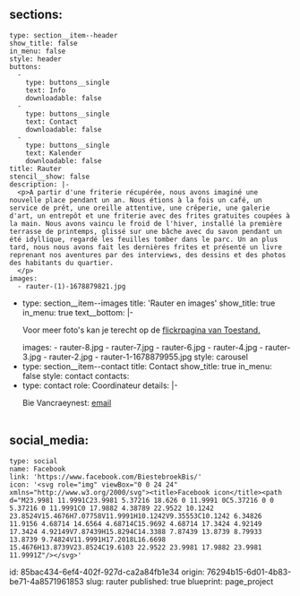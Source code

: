 sections:
  -
    type: section__item--header
    show_title: false
    in_menu: false
    style: header
    buttons:
      -
        type: buttons__single
        text: Info
        downloadable: false
      -
        type: buttons__single
        text: Contact
        downloadable: false
      -
        type: buttons__single
        text: Kalender
        downloadable: false
    title: Rauter
    stencil__show: false
    description: |-
      <p>A partir d'une friterie récupérée, nous avons imaginé une nouvelle place pendant un an. Nous étions à la fois un café, un service de prêt, une oreille attentive, une crêperie, une galerie d'art, un entrepôt et une friterie avec des frites gratuites coupées à la main. Nous avons vaincu le froid de l'hiver, installé la première terrasse de printemps, glissé sur une bâche avec du savon pendant un été idyllique, regardé les feuilles tomber dans le parc. Un an plus tard, nous nous avons fait les dernières frites et présenté un livre reprenant nos aventures par des interviews, des dessins et des photos des habitants du quartier.
      </p>
    images:
      - rauter-(1)-1678879821.jpg
  -
    type: section__item--images
    title: 'Rauter en images'
    show_title: true
    in_menu: true
    text__bottom: |-
      <p>Voor meer foto's kan je terecht op de <a href="https://www.flickr.com/photos/169072903@N04/albums">flickrpagina van Toestand.</a>
      </p>
    images:
      - rauter-8.jpg
      - rauter-7.jpg
      - rauter-6.jpg
      - rauter-4.jpg
      - rauter-3.jpg
      - rauter-2.jpg
      - rauter-1-1678879955.jpg
    style: carousel
  -
    type: section__item--contact
    title: Contact
    show_title: true
    in_menu: false
    style: contact
contacts:
  -
    type: contact
    role: Coordinateur
    details: |-
      <p>Bie Vancraeynest: <a href="mailto:bie@toestand.be">email</a><a href="mailto: monne@toestand.be"></a><br><br>
      </p>
social_media:
  -
    type: social
    name: Facebook
    link: 'https://www.facebook.com/BiestebroekBis/'
    icon: '<svg role="img" viewBox="0 0 24 24" xmlns="http://www.w3.org/2000/svg"><title>Facebook icon</title><path d="M23.9981 11.9991C23.9981 5.37216 18.626 0 11.9991 0C5.37216 0 0 5.37216 0 11.9991C0 17.9882 4.38789 22.9522 10.1242 23.8524V15.4676H7.07758V11.9991H10.1242V9.35553C10.1242 6.34826 11.9156 4.68714 14.6564 4.68714C15.9692 4.68714 17.3424 4.92149 17.3424 4.92149V7.87439H15.8294C14.3388 7.87439 13.8739 8.79933 13.8739 9.74824V11.9991H17.2018L16.6698 15.4676H13.8739V23.8524C19.6103 22.9522 23.9981 17.9882 23.9981 11.9991Z"/></svg>'
id: 85bac434-6ef4-402f-927d-ca2a84fb1e34
origin: 76294b15-6d01-4b83-be71-4a8571961853
slug: rauter
published: true
blueprint: page_project
